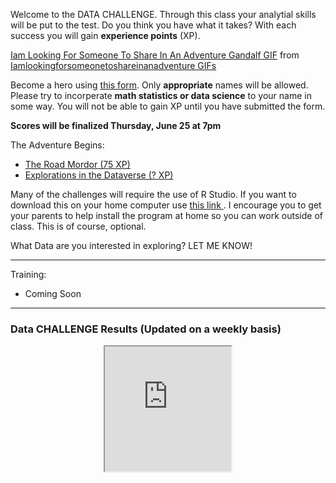 
Welcome to the DATA CHALLENGE. Through this class your analytial skills will be put to the test. Do you think you have what it takes? With each success you will gain **experience points** (XP).  

<p align="center">
<div class="tenor-gif-embed" data-postid="15651459" data-share-method="host" data-width="100%" data-aspect-ratio="1.8721804511278197"><a href="https://tenor.com/view/iam-looking-for-someone-to-share-in-an-adventure-gandalf-ian-mc-kellen-lord-of-the-rings-gif-15651459">Iam Looking For Someone To Share In An Adventure Gandalf GIF</a> from <a href="https://tenor.com/search/iamlookingforsomeonetoshareinanadventure-gifs">Iamlookingforsomeonetoshareinanadventure GIFs</a></div><script type="text/javascript" async src="https://tenor.com/embed.js"></script>
</p>

Become a hero using <a href="https://docs.google.com/forms/d/e/1FAIpQLSd48_0q0hKT2hI0BQoDoAFw4VJnFzskQ8w_Fe3qIsuxma1c2A/viewform?usp=sf_link"> this form</a>. Only **appropriate** names will be allowed. Please try to incorperate **math statistics or data science** to your name in some way. You will not be able to gain XP until you have submitted the form. 

**Scores will be finalized Thursday, June 25 at 7pm**

The Adventure Begins: 
<p>
      <ul>
        <li><a href="https://MerrickMath.github.io/MerrickMath-datachallenge/challenge1.html"> The Road Mordor (75 XP) </a> </li>
        <li><a href="https://MerrickMath.github.io/MerrickMath-datachallenge/challenge2.html"> Explorations in the Dataverse (? XP) </a> </li>
      </ul> 
</p>

Many of the challenges will require the use of R Studio. If you want to download this on your home computer use <a href="https://rstudio.com/products/rstudio/download/"> this link </a>. I encourage you to get your parents to help install the program at home so you can work outside of class. This is of course, optional. 

What Data are you interested in exploring? LET ME KNOW! 

---

Training: 
* Coming Soon

---

### Data CHALLENGE Results (Updated on a weekly basis) 
<p align="center">
<iframe src="https://docs.google.com/spreadsheets/d/e/2PACX-1vSMBl9Yi3Sn6qBTcr4EZDJdWAV1JdK46Y5Ts83Hli67ANV9obTbK6r50OlFTNeP0YT9hRHwW4roFFq2/pubhtml?gid=1256266104&amp;single=true&amp;widget=true&amp;headers=false" width="40%" height = "200"></iframe>
</p>




